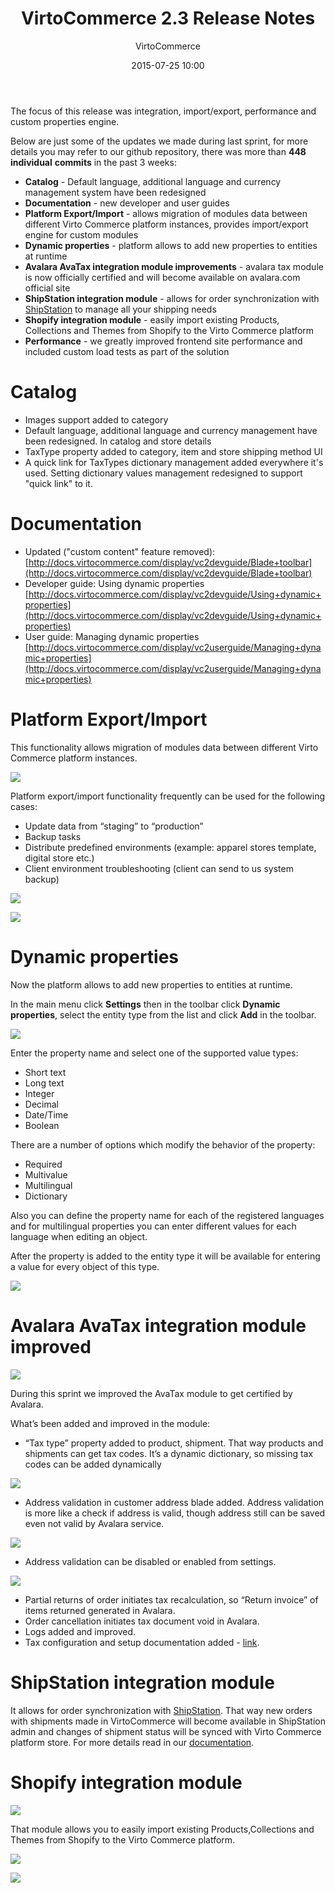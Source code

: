 ﻿---
author: VirtoCommerce
category: Release
date: 2015-07-25 10:00
excerpt: The focus of this release was integration, import/export, performance and custom properties engine. 
main-image: assets/images/blog/release-2-3-dew.jpg
permalink: blog/virtocommerce-2-3-release-notes
tags: [2.0, Announcements, azure, ecommerce, enterprise ecommerce, features, open source, Performance, platform]
title: "VirtoCommerce 2.3 Release Notes"
---
The focus of this release was integration, import/export, performance and custom properties engine.

Below are just some of the updates we made during last sprint, for more details you may refer to our github repository, there was more than **448 individual** **commits** in the past 3 weeks:

* **Catalog** - Default language, additional language and currency management system have been redesigned
* **Documentation** - new developer and user guides
* **Platform Export/Import** - allows migration of modules data between different Virto Commerce platform instances, provides import/export engine for custom modules
* **Dynamic properties** - platform allows to add new properties to entities at runtime
* **Avalara AvaTax integration module improvements** - avalara tax module is now officially certified and will become available on avalara.com official site
* **ShipStation integration module** - allows for order synchronization with [ShipStation](http://www.shipstation.com/) to manage all your shipping needs
* **Shopify integration module** - easily import existing Products, Collections and Themes from Shopify to the Virto Commerce platform
* **Performance** - we greatly improved frontend site performance and included custom load tests as part of the solution

# Catalog

* Images support added to category
* Default language, additional language and currency management have been redesigned. In catalog and store details
* TaxType property added to category, item and store shipping method UI
* A quick link for TaxTypes dictionary management added everywhere it's used. Setting dictionary values management redesigned to support "quick link" to it.

# Documentation

* Updated ("custom content" feature removed): [http://docs.virtocommerce.com/display/vc2devguide/Blade+toolbar](http://docs.virtocommerce.com/display/vc2devguide/Blade+toolbar)
* Developer guide: Using dynamic properties [http://docs.virtocommerce.com/display/vc2devguide/Using+dynamic+properties](http://docs.virtocommerce.com/display/vc2devguide/Using+dynamic+properties)
* User guide: Managing dynamic properties [http://docs.virtocommerce.com/display/vc2userguide/Managing+dynamic+properties](http://docs.virtocommerce.com/display/vc2userguide/Managing+dynamic+properties)

# Platform Export/Import

This functionality allows migration of modules data between different Virto Commerce platform instances.

![](assets/images/blog/vcscreenshot.png)

Platform export/import functionality frequently can be used for the following cases:

* Update data from “staging” to “production”
* Backup tasks
* Distribute predefined environments (example: apparel stores template, digital store etc.)
* Client environment troubleshooting (client can send to us system backup)

![](assets/images/blog/vcscreenshotv2-32.png)

![](assets/images/blog/vcscreenshotv2-3-4.png)

# Dynamic properties

Now the platform allows to add new properties to entities at runtime.

In the main menu click **Settings** then in the toolbar click **Dynamic properties**, select the entity type from the list and click **Add** in the toolbar.

![](assets/images/blog/vcscreenshotv2-3-5.png)

Enter the property name and select one of the supported value types:

* Short text
* Long text
* Integer
* Decimal
* Date/Time
* Boolean

There are a number of options which modify the behavior of the property:

* Required
* Multivalue
* Multilingual
* Dictionary

Also you can define the property name for each of the registered languages and for multilingual properties you can enter different values for each language when editing an object.

After the property is added to the entity type it will be available for entering a value for every object of this type.

![](assets/images/blog/vcscreenshotv2-3-6.png)

# Avalara AvaTax integration module improved

![](assets/images/blog/logo-tagline-extend-FF6600-@2x.png)

During this sprint we improved the AvaTax module to get certified by Avalara.

What’s been added and improved in the module:

* “Tax type” property added to product, shipment. That way products and shipments can get tax codes. It’s a dynamic dictionary, so missing tax codes can be added dynamically

![](assets/images/blog/untitled_j.png)

* Address validation in customer address blade added. Address validation is more like a check if address is valid, though address still can be saved even not valid by Avalara service.

![](assets/images/blog/vcscreenshotv2-3-8validatelogo.png)

* Address validation can be disabled or enabled from settings.

![](assets/images/blog/vcscreenshotv2-3-validateaddresslogo.png)

* Partial returns of order initiates tax recalculation, so “Return invoice” of items returned generated in Avalara.
* Order cancellation initiates tax document void in Avalara.
* Logs added and improved.
* Tax configuration and setup documentation added - [link](http://docs.virtocommerce.com/x/8gHr).

# ShipStation integration module

It allows for order synchronization with [ShipStation](http://www.shipstation.com/). That way new orders with shipments made in VirtoCommerce will become available in ShipStation admin and changes of shipment status will be synced with Virto Commerce platform store. For more details read in our <a href="http://docs.virtocommerce.com/x/DwLr" target="_blank">documentation</a>.

# Shopify integration module

![](assets/images/blog/2010_6_23_Shopify-Green_256x256.jpg)

That module allows you to easily import existing Products,Collections and Themes from Shopify to the Virto Commerce platform.

![](assets/images/blog/vcscreenshotv2-3-shopifyintegration2.png)

![](assets/images/blog/vcscreenshotv2-3-shopifyimport.png)
